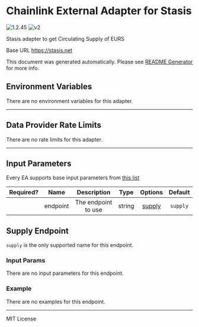 # Chainlink External Adapter for Stasis

![1.2.45](https://img.shields.io/github/package-json/v/smartcontractkit/external-adapters-js?filename=packages/sources/stasis/package.json) ![v2](https://img.shields.io/badge/framework%20version-v2-blueviolet)

Stasis adapter to get Circulating Supply of EURS

Base URL https://stasis.net

This document was generated automatically. Please see [README Generator](../../scripts#readme-generator) for more info.

## Environment Variables

There are no environment variables for this adapter.

---

## Data Provider Rate Limits

There are no rate limits for this adapter.

---

## Input Parameters

Every EA supports base input parameters from [this list](../../core/bootstrap#base-input-parameters)

| Required? |   Name   |     Description     |  Type  |          Options           | Default  |
| :-------: | :------: | :-----------------: | :----: | :------------------------: | :------: |
|           | endpoint | The endpoint to use | string | [supply](#supply-endpoint) | `supply` |

## Supply Endpoint

`supply` is the only supported name for this endpoint.

### Input Params

There are no input parameters for this endpoint.

### Example

There are no examples for this endpoint.

---

MIT License
